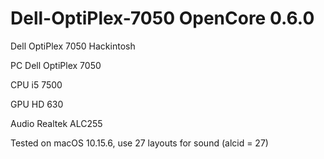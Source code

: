 # Dell-OptiPlex-7050 OpenCore 0.6.0

Dell OptiPlex 7050 Hackintosh

PC      Dell OptiPlex 7050

CPU     i5 7500

GPU     HD 630

Audio  	Realtek ALC255

Tested on macOS 10.15.6, use 27 layouts for sound (alcid = 27)

